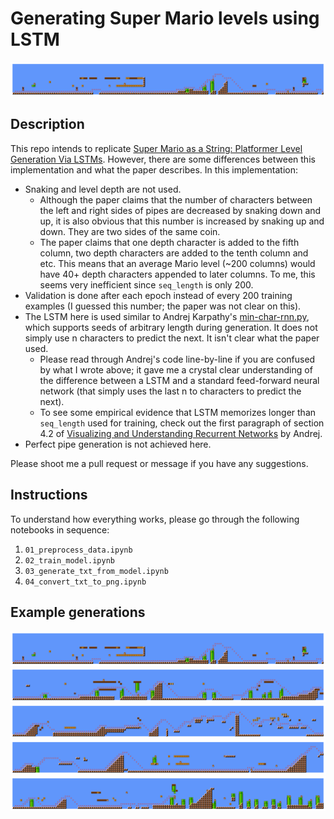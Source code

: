# Generating Super Mario levels using LSTM

<img src="generated_levels_png/1.png">

## Description

This repo intends to replicate [Super Mario as a String: Platformer Level Generation Via LSTMs](https://arxiv.org/abs/1603.00930). However, there are some differences between this implementation and what the paper describes. In this implementation:

- Snaking and level depth are not used.
   - Although the paper claims that the number of characters between the left and right sides of pipes are decreased by snaking down and up, it is also obvious that this number is increased by snaking up and down. They are two sides of the same coin.
   - The paper claims that one depth character is added to the fifth column, two depth characters are added to the tenth column and etc. This means that an average Mario level (~200 columns) would have 40+ depth characters appended to later columns. To me, this seems very inefficient since `seq_length` is only 200.
- Validation is done after each epoch instead of every 200 training examples (I guessed this number; the paper was not clear on this).
- The LSTM here is used similar to Andrej Karpathy's [min-char-rnn.py](https://gist.github.com/karpathy/d4dee566867f8291f086), which supports seeds of arbitrary length during generation. It does not simply use n characters to predict the next. It isn't clear what the paper used. 
   - Please read through Andrej's code line-by-line if you are confused by what I wrote above; it gave me a crystal clear understanding of the difference between a LSTM and a standard feed-forward neural network (that simply uses the last n to characters to predict the next). 
   - To see some empirical evidence that LSTM memorizes longer than `seq_length` used for training, check out the first paragraph of section 4.2 of [Visualizing and Understanding Recurrent Networks](https://arxiv.org/pdf/1506.02078.pdf) by Andrej.
- Perfect pipe generation is not achieved here.

Please shoot me a pull request or message if you have any suggestions.

## Instructions

To understand how everything works, please go through the following notebooks in sequence:

1. `01_preprocess_data.ipynb`
2. `02_train_model.ipynb`
3. `03_generate_txt_from_model.ipynb`
4. `04_convert_txt_to_png.ipynb`

## Example generations

<img src="generated_levels_png/1.png">

<img src="generated_levels_png/2.png">

<img src="generated_levels_png/3.png">

<img src="generated_levels_png/4.png">

<img src="generated_levels_png/5.png">
